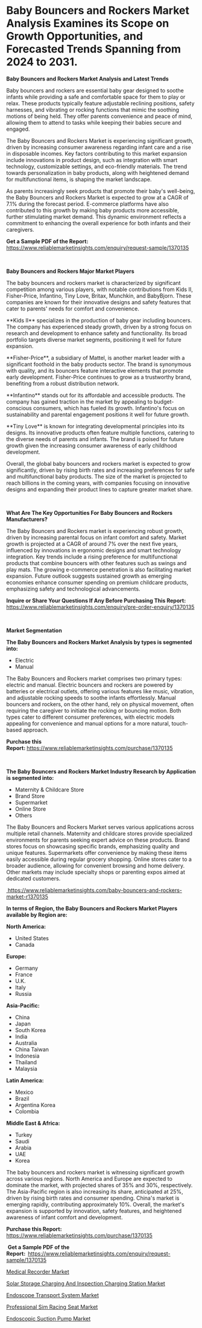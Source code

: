 <p><h1>Baby Bouncers and Rockers Market Analysis Examines its Scope on Growth Opportunities, and Forecasted Trends Spanning from 2024 to 2031.</h1></p><p><strong>Baby Bouncers and Rockers Market Analysis and Latest Trends</strong></p>
<p><p>Baby bouncers and rockers are essential baby gear designed to soothe infants while providing a safe and comfortable space for them to play or relax. These products typically feature adjustable reclining positions, safety harnesses, and vibrating or rocking functions that mimic the soothing motions of being held. They offer parents convenience and peace of mind, allowing them to attend to tasks while keeping their babies secure and engaged.</p><p>The Baby Bouncers and Rockers Market is experiencing significant growth, driven by increasing consumer awareness regarding infant care and a rise in disposable incomes. Key factors contributing to this market expansion include innovations in product design, such as integration with smart technology, customizable settings, and eco-friendly materials. The trend towards personalization in baby products, along with heightened demand for multifunctional items, is shaping the market landscape.</p><p>As parents increasingly seek products that promote their baby's well-being, the Baby Bouncers and Rockers Market is expected to grow at a CAGR of 7.1% during the forecast period. E-commerce platforms have also contributed to this growth by making baby products more accessible, further stimulating market demand. This dynamic environment reflects a commitment to enhancing the overall experience for both infants and their caregivers.</p></p>
<p><strong>Get a Sample PDF of the Report:&nbsp;</strong> <a href="https://www.reliablemarketinsights.com/enquiry/request-sample/1370135?utm_campaign=1166&utm_medium=2&utm_source=Github&utm_content=ia&utm_term=06122024&utm_id=baby-bouncers-and-rockers">https://www.reliablemarketinsights.com/enquiry/request-sample/1370135</a></p>
<p>&nbsp;</p>
<p><strong>Baby Bouncers and Rockers Major Market Players</strong></p>
<p><p>The baby bouncers and rockers market is characterized by significant competition among various players, with notable contributions from Kids II, Fisher-Price, Infantino, Tiny Love, Britax, Munchkin, and BabyBjorn. These companies are known for their innovative designs and safety features that cater to parents' needs for comfort and convenience.</p><p>**Kids II** specializes in the production of baby gear including bouncers. The company has experienced steady growth, driven by a strong focus on research and development to enhance safety and functionality. Its broad portfolio targets diverse market segments, positioning it well for future expansion.</p><p>**Fisher-Price**, a subsidiary of Mattel, is another market leader with a significant foothold in the baby products sector. The brand is synonymous with quality, and its bouncers feature interactive elements that promote early development. Fisher-Price continues to grow as a trustworthy brand, benefiting from a robust distribution network.</p><p>**Infantino** stands out for its affordable and accessible products. The company has gained traction in the market by appealing to budget-conscious consumers, which has fueled its growth. Infantino's focus on sustainability and parental engagement positions it well for future growth.</p><p>**Tiny Love** is known for integrating developmental principles into its designs. Its innovative products often feature multiple functions, catering to the diverse needs of parents and infants. The brand is poised for future growth given the increasing consumer awareness of early childhood development.</p><p>Overall, the global baby bouncers and rockers market is expected to grow significantly, driven by rising birth rates and increasing preferences for safe and multifunctional baby products. The size of the market is projected to reach billions in the coming years, with companies focusing on innovative designs and expanding their product lines to capture greater market share.</p></p>
<p>&nbsp;</p>
<p><strong>What Are The Key Opportunities For Baby Bouncers and Rockers Manufacturers?</strong></p>
<p><p>The Baby Bouncers and Rockers market is experiencing robust growth, driven by increasing parental focus on infant comfort and safety. Market growth is projected at a CAGR of around 7% over the next five years, influenced by innovations in ergonomic designs and smart technology integration. Key trends include a rising preference for multifunctional products that combine bouncers with other features such as swings and play mats. The growing e-commerce penetration is also facilitating market expansion. Future outlook suggests sustained growth as emerging economies enhance consumer spending on premium childcare products, emphasizing safety and technological advancements.</p></p>
<p><strong>Inquire or Share Your Questions If Any Before Purchasing This Report:</strong> <a href="https://www.reliablemarketinsights.com/enquiry/pre-order-enquiry/1370135?utm_campaign=1166&utm_medium=2&utm_source=Github&utm_content=ia&utm_term=06122024&utm_id=baby-bouncers-and-rockers">https://www.reliablemarketinsights.com/enquiry/pre-order-enquiry/1370135</a></p>
<p>&nbsp;</p>
<p><strong>Market Segmentation</strong></p>
<p><strong>The Baby Bouncers and Rockers Market Analysis by types is segmented into:</strong></p>
<p><ul><li>Electric</li><li>Manual</li></ul></p>
<p><p>The Baby Bouncers and Rockers market comprises two primary types: electric and manual. Electric bouncers and rockers are powered by batteries or electrical outlets, offering various features like music, vibration, and adjustable rocking speeds to soothe infants effortlessly. Manual bouncers and rockers, on the other hand, rely on physical movement, often requiring the caregiver to initiate the rocking or bouncing motion. Both types cater to different consumer preferences, with electric models appealing for convenience and manual options for a more natural, touch-based approach.</p></p>
<p><strong>Purchase this Report:&nbsp;</strong><a href="https://www.reliablemarketinsights.com/purchase/1370135?utm_campaign=1166&utm_medium=2&utm_source=Github&utm_content=ia&utm_term=06122024&utm_id=baby-bouncers-and-rockers">https://www.reliablemarketinsights.com/purchase/1370135</a></p>
<p>&nbsp;</p>
<p><strong>The Baby Bouncers and Rockers Market Industry Research by Application is segmented into:</strong></p>
<p><ul><li>Maternity & Childcare Store</li><li>Brand Store</li><li>Supermarket</li><li>Online Store</li><li>Others</li></ul></p>
<p><p>The Baby Bouncers and Rockers Market serves various applications across multiple retail channels. Maternity and childcare stores provide specialized environments for parents seeking expert advice on these products. Brand stores focus on showcasing specific brands, emphasizing quality and unique features. Supermarkets offer convenience by making these items easily accessible during regular grocery shopping. Online stores cater to a broader audience, allowing for convenient browsing and home delivery. Other markets may include specialty shops or parenting expos aimed at dedicated customers.</p></p>
<p><a href="https://www.reliablemarketinsights.com/baby-bouncers-and-rockers-market-r1370135?utm_campaign=1166&utm_medium=2&utm_source=Github&utm_content=ia&utm_term=06122024&utm_id=baby-bouncers-and-rockers">&nbsp;https://www.reliablemarketinsights.com/baby-bouncers-and-rockers-market-r1370135</a></p>
<p><strong>In terms of Region, the Baby Bouncers and Rockers Market Players available by Region are:</strong></p>
<p>
    <p> <strong> North America: </strong>
        <ul>
            <li>United States</li>
            <li>Canada</li>
        </ul>
        </p> 
    <p> <strong> Europe: </strong>
        <ul>
            <li>Germany</li>
            <li>France</li>
            <li>U.K.</li>
            <li>Italy</li>
            <li>Russia</li>
        </ul>
        </p> 
    <p> <strong> Asia-Pacific: </strong>
        <ul>
            <li>China</li>
            <li>Japan</li>
            <li>South Korea</li>
            <li>India</li>
            <li>Australia</li>
            <li>China Taiwan</li>
            <li>Indonesia</li>
            <li>Thailand</li>
            <li>Malaysia</li>
        </ul>
        </p> 
    <p> <strong> Latin America: </strong>
        <ul>
            <li>Mexico</li>
            <li>Brazil</li>
            <li>Argentina Korea</li>
            <li>Colombia</li>
        </ul>
        </p> 
    <p> <strong> Middle East & Africa: </strong>
        <ul>
            <li>Turkey</li>
            <li>Saudi</li>
            <li>Arabia</li>
            <li>UAE</li>
            <li>Korea</li>
        </ul>
    </p>
    </p>
<p><p>The baby bouncers and rockers market is witnessing significant growth across various regions. North America and Europe are expected to dominate the market, with projected shares of 35% and 30%, respectively. The Asia-Pacific region is also increasing its share, anticipated at 25%, driven by rising birth rates and consumer spending. China's market is emerging rapidly, contributing approximately 10%. Overall, the market's expansion is supported by innovation, safety features, and heightened awareness of infant comfort and development.</p></p>
<p><strong>Purchase this Report: </strong><a href="https://www.reliablemarketinsights.com/purchase/1370135?utm_campaign=1166&utm_medium=2&utm_source=Github&utm_content=ia&utm_term=06122024&utm_id=baby-bouncers-and-rockers">https://www.reliablemarketinsights.com/purchase/1370135</a></p>
<p>&nbsp;<strong>Get a Sample PDF of the Report:&nbsp;&nbsp;</strong><a href="https://www.reliablemarketinsights.com/enquiry/request-sample/1370135?utm_campaign=1166&utm_medium=2&utm_source=Github&utm_content=ia&utm_term=06122024&utm_id=baby-bouncers-and-rockers">https://www.reliablemarketinsights.com/enquiry/request-sample/1370135</a></p>
<p><strong></strong></p>
<p><p><a href="https://www.linkedin.com/pulse/medical-recorder-market-forecast-report-highlights-revenue-mbyhf?utm_campaign=1166&utm_medium=2&utm_source=Github&utm_content=ia&utm_term=06122024&utm_id=baby-bouncers-and-rockers">Medical Recorder Market</a></p><p><a href="https://issuu.com/reportprime-2/docs/solar-storage-charging-and-inspection-charging-sta?utm_campaign=1166&utm_medium=2&utm_source=Github&utm_content=ia&utm_term=06122024&utm_id=baby-bouncers-and-rockers">Solar Storage Charging And Inspection Charging Station Market</a></p><p><a href="https://www.linkedin.com/pulse/navigating-endoscope-transport-system-market-expert-analysis-zazre?utm_campaign=1166&utm_medium=2&utm_source=Github&utm_content=ia&utm_term=06122024&utm_id=baby-bouncers-and-rockers">Endoscope Transport System Market</a></p><p><a href="https://issuu.com/reportprime-2/docs/professional-sim-racing-seat-market-size-2030.pptx?utm_campaign=1166&utm_medium=2&utm_source=Github&utm_content=ia&utm_term=06122024&utm_id=baby-bouncers-and-rockers">Professional Sim Racing Seat Market</a></p><p><a href="https://www.linkedin.com/pulse/future-revenue-demand-forecast-endoscopic-suction-pump-drlae?utm_campaign=1166&utm_medium=2&utm_source=Github&utm_content=ia&utm_term=06122024&utm_id=baby-bouncers-and-rockers">Endoscopic Suction Pump Market</a></p></p>